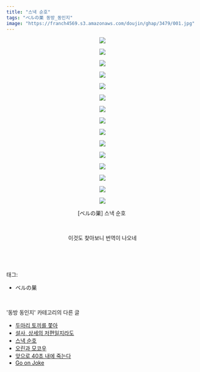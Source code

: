 ```yaml
---
title: "스낵 순호"
tags: "ベルの巣 동방_동인지"
image: "https://franch4569.s3.amazonaws.com/doujin/ghap/3479/001.jpg"
---
```

<div class="article">
<p style="text-align: center; clear: none; float: none;"><img src="{{ site.imgserver2 }}/ghap/3479/001.jpg"/></p>
<p style="text-align: center; clear: none; float: none;"><img src="{{ site.imgserver2 }}/ghap/3479/002.jpg"/></p>
<p style="text-align: center; clear: none; float: none;"><img src="{{ site.imgserver2 }}/ghap/3479/003.jpg"/></p>
<p style="text-align: center; clear: none; float: none;"><img src="{{ site.imgserver2 }}/ghap/3479/004.jpg"/></p>
<p style="text-align: center; clear: none; float: none;"><img src="{{ site.imgserver2 }}/ghap/3479/005.jpg"/></p>
<p style="text-align: center; clear: none; float: none;"><img src="{{ site.imgserver2 }}/ghap/3479/006.jpg"/></p>
<p style="text-align: center; clear: none; float: none;"><img src="{{ site.imgserver2 }}/ghap/3479/007.jpg"/></p>
<p style="text-align: center; clear: none; float: none;"><img src="{{ site.imgserver2 }}/ghap/3479/008.jpg"/></p>
<p style="text-align: center; clear: none; float: none;"><img src="{{ site.imgserver2 }}/ghap/3479/009.jpg"/></p>
<p style="text-align: center; clear: none; float: none;"><img src="{{ site.imgserver2 }}/ghap/3479/010.jpg"/></p>
<p style="text-align: center; clear: none; float: none;"><img src="{{ site.imgserver2 }}/ghap/3479/011.jpg"/></p>
<p style="text-align: center; clear: none; float: none;"><img src="{{ site.imgserver2 }}/ghap/3479/012.jpg"/></p>
<p style="text-align: center; clear: none; float: none;"><img src="{{ site.imgserver2 }}/ghap/3479/013.jpg"/></p>
<p style="text-align: center; clear: none; float: none;"><img src="{{ site.imgserver2 }}/ghap/3479/014.jpg"/></p>
<p style="text-align: center; clear: none; float: none;"><img src="{{ site.imgserver2 }}/ghap/3479/015.jpg"/></p>
<p style="text-align: center; clear: none; float: none;">[ベルの巣] 스낵 순호 </p>
<p style="text-align: center; clear: none; float: none;"><br/></p>
<p style="text-align: center; clear: none; float: none;">이것도 찾아보니 번역이 나오네</p>
<p><br/></p>
</div><br/>
<div class="tagTrail">
<p>태그: </p>
<ul>
<li>ベルの巣</li>
</ul>
</div><br/>
<div class="another">
<p>'동방 동인지' 카테고리의 다른 글</p>
<ul>
<li><a href="/ghap_3492">두마리 토끼를 쫓아</a></li>
<li><a href="/ghap_3490">설사, 상세의 저편일지라도</a></li>
<li><a href="/ghap_3479">스낵 순호</a></li>
<li><a href="/ghap_3478">오린과 모코우</a></li>
<li><a href="/ghap_3476">앞으로 40초 내에 죽는다</a></li>
<li><a href="/ghap_3443">Go on Joke</a></li>
</ul>
</div><br/>
<div class="cb_module cb_fluid">
<div class="cb_wrt cb_profile">
</div><!-- commentList close -->
</div><br/>
